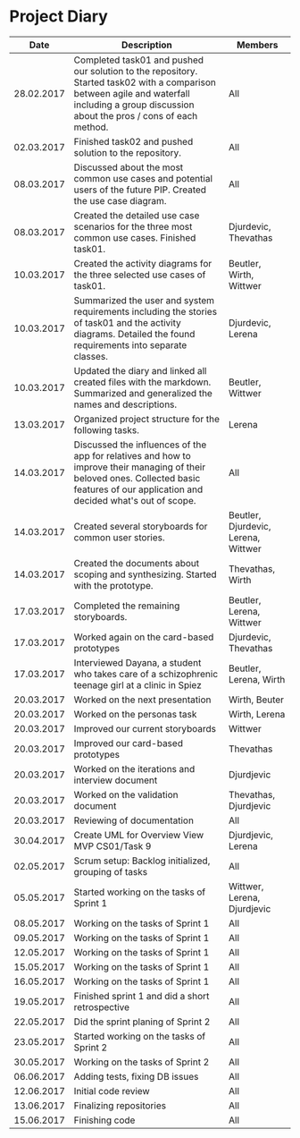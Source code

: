 # Project Diary

| Date       | Description                                                                                                                                                                                 | Members |
|------------|---------------------------------------------------------------------------------------------------------------------------------------------------------------------------------------------|---------|
| 28.02.2017 | Completed task01 and pushed our solution to the repository. Started task02 with a comparison between agile and waterfall including a group discussion about the pros / cons of each method. | All     |
| 02.03.2017 | Finished task02 and pushed solution to the repository.                                                                                                                                      | All     |
| 08.03.2017 | Discussed about the most common use cases and potential users of the future PIP. Created the use case diagram.                                                                              | All     |
| 08.03.2017 | Created the detailed use case scenarios for the three most common use cases. Finished task01.                                                                                               | Djurdevic, Thevathas |
| 10.03.2017 | Created the activity diagrams for the three selected use cases of task01.                                                                                                                   | Beutler, Wirth, Wittwer |
| 10.03.2017 | Summarized the user and system requirements including the stories of task01 and the activity diagrams. Detailed the found requirements into separate classes.                               | Djurdevic, Lerena |
| 10.03.2017 | Updated the diary and linked all created files with the markdown. Summarized and generalized the names and descriptions.                                                                    | Beutler, Wittwer |
| 13.03.2017 | Organized project structure for the following tasks.                                                                                                                                        | Lerena  |
| 14.03.2017 | Discussed the influences of the app for relatives and how to improve their managing of their beloved ones. Collected basic features of our application and decided what's out of scope.     | All     |
| 14.03.2017 | Created several storyboards for common user stories.                                                                                                                                        | Beutler, Djurdevic, Lerena, Wittwer |
| 14.03.2017 | Created the documents about scoping and synthesizing. Started with the prototype.                                                                                                                 | Thevathas, Wirth |
| 17.03.2017 | Completed the remaining storyboards.       | Beutler, Lerena, Wittwer |
| 17.03.2017 | Worked again on the card-based prototypes     | Djurdevic, Thevathas |
| 17.03.2017 | Interviewed Dayana, a student who takes care of a schizophrenic teenage girl at a clinic in Spiez | Beutler, Lerena, Wirth |
| 20.03.2017 | Worked on the next presentation | Wirth, Beuter |
| 20.03.2017 | Worked on the personas task | Wirth, Lerena |
| 20.03.2017 | Improved our current storyboards | Wittwer |
| 20.03.2017 | Improved our card-based prototypes| Thevathas |
| 20.03.2017 | Worked on the iterations and interview document | Djurdjevic |
| 20.03.2017 | Worked on the validation document | Thevathas, Djurdjevic |
| 20.03.2017 | Reviewing of documentation | All |
| 30.04.2017 | Create UML for Overview View MVP CS01/Task 9 | Djurdjevic, Lerena |
| 02.05.2017 | Scrum setup: Backlog initialized, grouping of tasks | All |
| 05.05.2017 | Started working on the tasks of Sprint 1 | Wittwer, Lerena, Djurdjevic |
| 08.05.2017 | Working on the tasks of Sprint 1 | All |
| 09.05.2017 | Working on the tasks of Sprint 1 | All |
| 12.05.2017 | Working on the tasks of Sprint 1 | All |
| 15.05.2017 | Working on the tasks of Sprint 1 | All |
| 16.05.2017 | Working on the tasks of Sprint 1 | All |
| 19.05.2017 | Finished sprint 1 and did a short retrospective | All
| 22.05.2017 | Did the sprint planing of Sprint 2 | All
| 23.05.2017 | Started working on the tasks of Sprint 2 | All
| 30.05.2017 | Working on the tasks of Sprint 2 | All
| 06.06.2017 | Adding tests, fixing DB issues | All
| 12.06.2017 | Initial code review | All
| 13.06.2017 | Finalizing repositories | All
| 15.06.2017 | Finishing code | All
